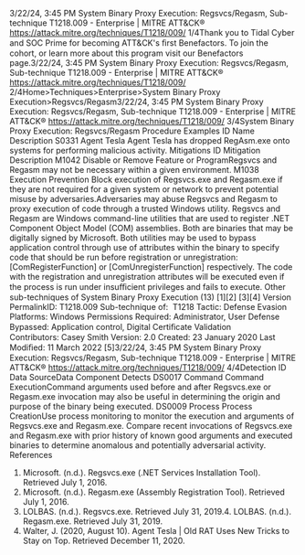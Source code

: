3/22/24, 3:45 PM System Binary Proxy Execution: Regsvcs/Regasm, Sub-technique T1218.009 - Enterprise | MITRE ATT&CK®
https://attack.mitre.org/techniques/T1218/009/ 1/4Thank you to Tidal Cyber and SOC Prime for becoming ATT&CK's ﬁrst Benefactors. To join the cohort, or learn more about this program visit our
Benefactors page.3/22/24, 3:45 PM System Binary Proxy Execution: Regsvcs/Regasm, Sub-technique T1218.009 - Enterprise | MITRE ATT&CK®
https://attack.mitre.org/techniques/T1218/009/ 2/4Home>Techniques>Enterprise>System Binary Proxy Execution>Regsvcs/Regasm3/22/24, 3:45 PM System Binary Proxy Execution: Regsvcs/Regasm, Sub-technique T1218.009 - Enterprise | MITRE ATT&CK®
https://attack.mitre.org/techniques/T1218/009/ 3/4System Binary Proxy Execution: Regsvcs/Regasm
Procedure Examples
ID Name Description
S0331 Agent Tesla Agent Tesla has dropped RegAsm.exe onto systems for performing malicious activity.
Mitigations
ID Mitigation Description
M1042 Disable or Remove Feature
or ProgramRegsvcs and Regasm may not be necessary within a given environment.
M1038 Execution Prevention Block execution of Regsvcs.exe and Regasm.exe if they are not required for a given system or
network to prevent potential misuse by adversaries.Adversaries may abuse Regsvcs and Regasm to proxy execution of code through a trusted Windows utility. Regsvcs and Regasm are
Windows command-line utilities that are used to register .NET Component Object Model (COM) assemblies. Both are binaries that may be
digitally signed by Microsoft. 
Both utilities may be used to bypass application control through use of attributes within the binary to specify code that should be run before
registration or unregistration: [ComRegisterFunction] or [ComUnregisterFunction] respectively. The code with the registration and
unregistration attributes will be executed even if the process is run under insuﬃcient privileges and fails to execute. Other sub-techniques of System Binary Proxy Execution (13)
[1][2]
[3][4]
Version PermalinkID: T1218.009
Sub-technique of:  T1218
 
Tactic: Defense Evasion
 
Platforms: Windows
 
Permissions Required: Administrator, User
 
Defense Bypassed: Application control, Digital Certiﬁcate Validation
Contributors: Casey Smith
Version: 2.0
Created: 23 January 2020
Last Modiﬁed: 11 March 2022
[5]3/22/24, 3:45 PM System Binary Proxy Execution: Regsvcs/Regasm, Sub-technique T1218.009 - Enterprise | MITRE ATT&CK®
https://attack.mitre.org/techniques/T1218/009/ 4/4Detection
ID Data SourceData Component Detects
DS0017 Command Command
ExecutionCommand arguments used before and after Regsvcs.exe or Regasm.exe invocation may also
be useful in determining the origin and purpose of the binary being executed.
DS0009 Process Process
CreationUse process monitoring to monitor the execution and arguments of Regsvcs.exe and
Regasm.exe. Compare recent invocations of Regsvcs.exe and Regasm.exe with prior history
of known good arguments and executed binaries to determine anomalous and potentially
adversarial activity.
References
1. Microsoft. (n.d.). Regsvcs.exe (.NET Services Installation
Tool). Retrieved July 1, 2016.
2. Microsoft. (n.d.). Regasm.exe (Assembly Registration Tool).
Retrieved July 1, 2016.
3. LOLBAS. (n.d.). Regsvcs.exe. Retrieved July 31, 2019.4. LOLBAS. (n.d.). Regasm.exe. Retrieved July 31, 2019.
5. Walter, J. (2020, August 10). Agent Tesla | Old RAT Uses New
Tricks to Stay on Top. Retrieved December 11, 2020.